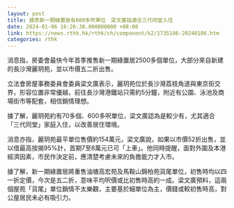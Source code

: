```yaml
---
layout: post
title: 據悉新一期綠置居有600多呎單位　梁文廣指適合三代同堂入住
date: 2024-01-06 16:26:38.000000000 +08:00
link: https://news.rthk.hk/rthk/ch/component/k2/1735186-20240106.htm
categories: rthk
---
```


消息指，房委會最快今年首季推售新一期綠置居2500多個單位，大部分來自新建的長沙灣麗玥苑，並以市價五二折出售。

立法會房屋事務委員會委員梁文廣表示，麗玥苑位於長沙灣荔枝角道與東京街交界，形容位置非常優越，前往長沙灣港鐵站只需約5分鐘，附近有公園、泳池及商場街市等配套，相信銷情理想。

據了解，麗玥苑約有70多個、600多呎單位，梁文廣認為是較少有，尤其適合「三代同堂」家庭入住，以改善居住環境。

消息亦指，麗玥苑最平單位售價約154萬元，梁文廣說，如果以市價52折出售，並以借最高按揭95%計，首期7至8萬元已可「上車」。他同時提醒，面對外圍及本港經濟因素，市民作決定前，應清楚考慮未來的負擔能力才入市。

據了解，新一期綠置居將重售油塘高宏苑及馬鞍山錦柏苑貨尾單位，初售時均以四一折定價，今次是五二折，意味平均呎價或比初售時高約一成。梁文廣預料，這兩個屋苑「貨尾」單位銷情不太樂觀，主要基於細單位為主，價錢或較初售時高，對公屋居民未必有吸引力。
